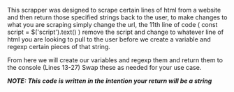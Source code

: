 This scrapper was designed to scrape certain lines of html from a website and then return those specified strings back to the user, to make changes to what you are scraping simply change the url, the 11th line of code ( const script = $('script').text() ) remove the script and change to whatever line of html you are looking to pull to the user before we create a variable and regexp certain pieces of that string. 

From here we will create our variables and regexp them and return them to the console (Lines 13-27) Swap these as needed for your use case.

***NOTE: This code is written in the intention your return will be a string***
